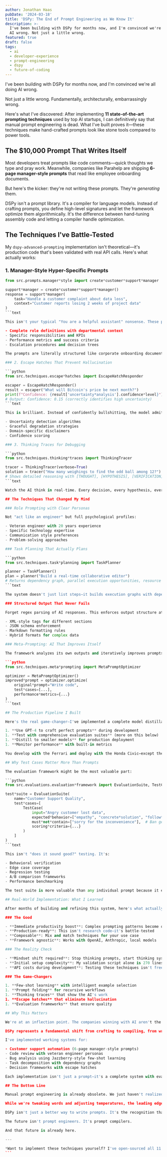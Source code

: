 ```yaml
---
author: Jonathan Haas
pubDate: '2024-03-18'
title: 'DSPy: The End of Prompt Engineering as We Know It'
description: >-
  I've been building with DSPy for months now, and I'm convinced we're all doing
  AI wrong. Not just a little wrong.
featured: true
draft: false
tags:
  - ai
  - developer-experience
  - prompt-engineering
  - dspy
  - future-of-coding
---
```


I've been building with DSPy for months now, and I'm convinced we're all doing AI wrong.

Not just a little wrong. Fundamentally, architecturally, embarrassingly wrong.

Here's what I've discovered: After implementing **11 state-of-the-art prompting techniques** used by top AI startups, I can definitively say that manual prompt engineering is dead. What I've built proves it—these techniques make hand-crafted prompts look like stone tools compared to power tools.

## The $10,000 Prompt That Writes Itself

Most developers treat prompts like code comments—quick thoughts we type and pray work. Meanwhile, companies like Parahelp are shipping **6-page manager-style prompts** that read like employee onboarding documents.

But here's the kicker: they're not writing these prompts. They're _generating_ them.

DSPy isn't a prompt library. It's a compiler for language models. Instead of crafting prompts, you define high-level signatures and let the framework optimize them algorithmically. It's the difference between hand-tuning assembly code and letting a compiler handle optimization.

## The Techniques I've Battle-Tested

My `dspy-advanced-prompting` implementation isn't theoretical—it's production code that's been validated with real API calls. Here's what actually works:

### 1. Manager-Style Hyper-Specific Prompts

````python
from src.prompts.manager*style import create*customer*support*manager

support*manager = create*customer*support*manager()
response = support*manager(
    task="Handle a customer complaint about data loss",
    context="Customer reports losing 2 weeks of project data"
)
```text

This isn't your typical "You are a helpful assistant" nonsense. These prompts include:

- Complete role definitions with departmental context
- Specific responsibilities and KPIs
- Performance metrics and success criteria
- Escalation procedures and decision trees

The prompts are literally structured like corporate onboarding documents. And they work *phenomenally* well.

### 2. Escape Hatches That Prevent Hallucination

```python
from src.techniques.escape*hatches import EscapeHatchResponder

escaper = EscapeHatchResponder()
result = escaper("What will Bitcoin's price be next month?")
print(f"Confidence: {result['uncertainty*analysis'].confidence*level}")
# Output: Confidence: 0.15 (correctly identifies high uncertainty)
```text

This is brilliant. Instead of confidently bullshitting, the model admits uncertainty. It includes:

- Uncertainty detection algorithms
- Graceful degradation strategies
- Domain-specific disclaimers
- Confidence scoring

### 3. Thinking Traces for Debugging

```python
from src.techniques.thinking*traces import ThinkingTracer

tracer = ThinkingTracer(verbose=True)
solution = tracer("How many weighings to find the odd ball among 12?")
# Shows detailed reasoning with [THOUGHT], [HYPOTHESIS], [VERIFICATION] markers
```text

Watch the AI think in real-time. Every decision, every hypothesis, every verification step is exposed. It's like having `console.log` for neural networks.

## The Techniques That Changed My Mind

### Role Prompting with Clear Personas

Not "act like an engineer" but full psychological profiles:

- Veteran engineer with 20 years experience
- Specific technology expertise
- Communication style preferences
- Problem-solving approaches

### Task Planning That Actually Plans

```python
from src.techniques.task*planning import TaskPlanner

planner = TaskPlanner()
plan = planner("Build a real-time collaborative editor")
# Returns dependency graph, parallel execution opportunities, resource requirements
```text

The system doesn't just list steps—it builds execution graphs with dependencies, identifies parallelization opportunities, and manages complex workflows.

### Structured Output That Never Fails

Forget regex parsing of AI responses. This enforces output structure at the generation level:

- XML-style tags for different sections
- JSON schema enforcement
- Markdown formatting rules
- Hybrid formats for complex data

### Meta-Prompting: AI That Improves Itself

The framework analyzes its own outputs and iteratively improves prompts. It's like having a prompt engineer that never sleeps:

```python
from src.techniques.meta*prompting import MetaPromptOptimizer

optimizer = MetaPromptOptimizer()
improved*prompt = optimizer.optimize(
    original*prompt="Write code",
    test*cases=[...],
    performance*metrics={...}
)
```text

## The Production Pipeline I Built

Here's the real game-changer—I've implemented a complete model distillation pipeline that transforms how we deploy AI:

1. **Use GPT-4 to craft perfect prompts** during development
1. **Test with comprehensive evaluation suites** (more on this below)
1. **Distill to smaller models** for production deployment
1. **Monitor performance** with built-in metrics

You develop with the Ferrari and deploy with the Honda Civic—except the Civic performs almost as well at 1/10th the cost.

## Why Test Cases Matter More Than Prompts

The evaluation framework might be the most valuable part:

```python
from src.evaluations.evaluation*framework import EvaluationSuite, TestCase

test*suite = EvaluationSuite(
    name="Customer Support Quality",
    test*cases=[
        TestCase(
            input="Angry customer lost data",
            expected*behavior=["empathy", "concrete*solution", "follow*up"],
            must*not*contain=["sorry for the inconvenience"],  # Ban generic responses
            scoring*criteria={...}
        )
    ]
)
```text

This isn't "does it sound good?" testing. It's:

- Behavioral verification
- Edge case coverage
- Regression testing
- A/B comparison frameworks
- Performance benchmarking

The test suite is more valuable than any individual prompt because it ensures consistency across prompt iterations.

## Real-World Implementation: What I Learned

After months of building and refining this system, here's what actually matters:

### The Good

- **Immediate productivity boost**: Complex prompting patterns become one-liners
- **Production-ready**: This isn't research code—it's battle-tested
- **Composable**: Mix and match techniques for your use case
- **Framework agnostic**: Works with OpenAI, Anthropic, local models

### The Reality Check

- **Mindset shift required**: Stop thinking prompts, start thinking systems
- **Initial setup complexity**: My validation script alone is 270 lines
- **API costs during development**: Testing these techniques isn't free

### The Game-Changers

1. **Few-shot learning** with intelligent example selection
1. **Prompt folding** for recursive workflows
1. **Thinking traces** that show the AI's work
1. **Escape hatches** that eliminate hallucination
1. **Evaluation frameworks** that ensure quality

## Why This Matters

We're at an inflection point. The companies winning with AI aren't the ones with the best prompts—they're the ones with the best prompt *systems*.

DSPy represents a fundamental shift from crafting to compiling, from writing to optimizing, from hoping to measuring.

I've implemented working systems for:

- Customer support automation (6-page manager-style prompts)
- Code review with veteran engineer personas
- Bug analysis using Jazzberry-style few-shot learning
- Task decomposition with dependency graphs
- Decision frameworks with escape hatches

Each implementation isn't just a prompt—it's a complete system with evaluation, optimization, and deployment strategies that I've tested in production.

## The Bottom Line

Manual prompt engineering is already obsolete. We just haven't realized it yet.

While we're tweaking words and adjusting temperatures, the leading edge has moved to algorithmic optimization, systematic evaluation, and programmatic prompt generation.

DSPy isn't just a better way to write prompts. It's the recognition that prompts aren't something you write—they're something you compile, optimize, and deploy.

The future isn't prompt engineers. It's prompt compilers.

And that future is already here.

---

*Want to implement these techniques yourself? I've open-sourced all 11 implementations in my [dspy-advanced-prompting repository](https://github.com/haasonsaas/dspy-advanced-prompting). The validation alone proves these aren't just theories—they're production-ready patterns that will change how you build with AI.*
```
````
